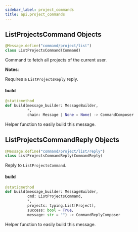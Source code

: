```yaml
---
sidebar_label: project_commands
title: api.project_commands
---
```


## ListProjectsCommand Objects

```python
@Message.define("command/project/list")
class ListProjectsCommand(Command)
```

Command to fetch all projects of the current user.

**Notes**:

  Requires a ``ListProjectsReply`` reply.

#### build

```python
@staticmethod
def build(message_builder: MessageBuilder,
          *,
          chain: Message | None = None) -> CommandComposer
```

Helper function to easily build this message.

## ListProjectsCommandReply Objects

```python
@Message.define("command/project/list/reply")
class ListProjectsCommandReply(CommandReply)
```

Reply to ``ListProjectsCommand``.

#### build

```python
@staticmethod
def build(message_builder: MessageBuilder,
          cmd: ListProjectsCommand,
          *,
          projects: typing.List[Project],
          success: bool = True,
          message: str = "") -> CommandReplyComposer
```

Helper function to easily build this message.

